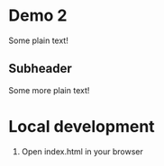 # Demo 2

Some plain text!

## Subheader

Some more plain text!

# Local development

1. Open index.html in your browser